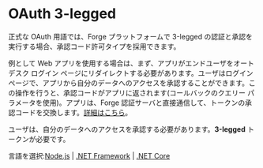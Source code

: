 # OAuth 3-legged

正式な OAuth 用語では、Forge プラットフォームで 3-legged の認証と承認を実行する場合、承認コード許可タイプを採用できます。

例として Web アプリを使用する場合は、まず、アプリがエンドユーザをオートデスク ログイン ページにリダイレクトする必要があります。ユーザはログイン ページで、アプリから自分のデータへのアクセスを承認することができます。この操作を行うと、承認コードがアプリに返されます(コールバックのクエリー パラメータを使用)。アプリは、Forge 認証サーバと直接通信して、トークンの承認コードを交換します。[詳細はこちら](https://forge.autodesk.com/en/docs/oauth/v2/overview/basics/)。

ユーザは、自分のデータへのアクセスを承認する必要があります。**3-legged** トークンが必要です。

言語を選択:[Node.js](/ja-JP/oauth/3legged/nodejs) | [.NET Framework](/ja-JP/oauth/3legged/net) | [.NET Core](/ja-JP/oauth/3legged/netcore)
